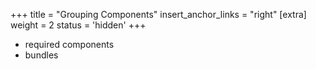 +++
title = "Grouping Components"
insert_anchor_links = "right"
[extra]
weight = 2
status = 'hidden'
+++

- required components
- bundles
